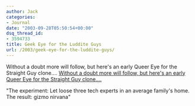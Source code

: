 ```yaml
---
author: Jack
categories:
- Journal
date: "2003-09-28T05:50:54+00:00"
dsq_thread_id:
- 3594733
title: Geek Eye for the Luddite Guys
url: /2003/geek-eye-for-the-luddite-guys/
---
```


Without a doubt more will follow, but here's an early Queer Eye for the Straight Guy clone&#8230;. [Without a doubt more will follow, but here's an early Queer Eye for the Straight Guy clone&#8230;.][1] 
  

  
"The experiment: Let loose three tech experts in an average family's home. The result: gizmo nirvana"

 [1]: http://www.fortune.com/fortune/personalfortune/articles/0,15114,488957,00.html